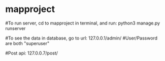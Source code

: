 # mapproject

#To run server, cd to mapproject in terminal, and run:
python3 manage.py runserver

#To see the data in database, go to url: 127.0.0.1/admin/
#User/Password are both "superuser"

#Post api: 127.0.0.7/post/

